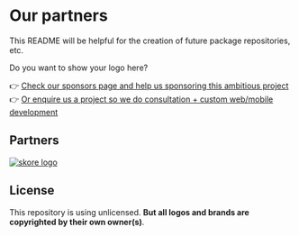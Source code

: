 # Our partners

This README will be helpful for the creation of future package repositories, etc.

Do you want to show your logo here?

👉 [Check our sponsors page and help us sponsoring this ambitious project](https://github.com/sponsors/open-southeners)
👉 [Or enquire us a project so we do consultation + custom web/mobile development](https://opensoutheners.com)

## Partners

[![skore logo](https://github.com/open-southeners/partners/raw/main/logos/skore_logo.png)](https://getskore.com)

## License

This repository is using unlicensed. **But all logos and brands are copyrighted by their own owner(s)**.
